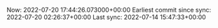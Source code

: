 Now: 2022-07-20 17:44:26.073000+00:00 Earliest commit since sync: 2022-07-20 02:26:37+00:00 Last sync: 2022-07-14 15:47:33+00:00
